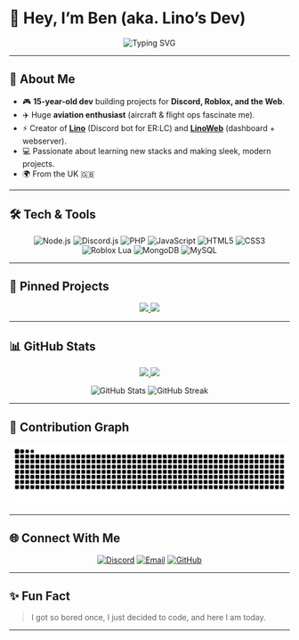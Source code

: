 # 👋 Hey, I’m Ben (aka. Lino’s Dev)  

<p align="center">
  <img src="https://readme-typing-svg.herokuapp.com?color=00BFFF&size=25&center=true&vCenter=true&lines=Full-Stack+Developer;Discord+Bot+Developer;Roblox+Scripter;Web+Designer;Always+Building+Cool+Stuff" alt="Typing SVG">
</p>  

---

## 🚀 About Me  
- 🎮 **15-year-old dev** building projects for **Discord, Roblox, and the Web**.  
- ✈️ Huge **aviation enthusiast** (aircraft & flight ops fascinate me).  
- ⚡ Creator of **[Lino](https://github.com/LinoERLC/LinoBot)** (Discord bot for ER:LC) and **[LinoWeb](https://github.com/LinoERLC/LinoWeb)** (dashboard + webserver).  
- 💻 Passionate about learning new stacks and making sleek, modern projects.  
- 🌍 From the UK 🇬🇧  

---

## 🛠️ Tech & Tools  

<p align="center">
  <img src="https://img.shields.io/badge/Node.js-43853D?logo=node.js&logoColor=white" alt="Node.js">
  <img src="https://img.shields.io/badge/Discord.js-5865F2?logo=discord&logoColor=white" alt="Discord.js">
  <img src="https://img.shields.io/badge/PHP-777BB4?logo=php&logoColor=white" alt="PHP">
  <img src="https://img.shields.io/badge/JavaScript-F7DF1E?logo=javascript&logoColor=black" alt="JavaScript">
  <img src="https://img.shields.io/badge/HTML5-E34F26?logo=html5&logoColor=white" alt="HTML5">
  <img src="https://img.shields.io/badge/CSS3-1572B6?logo=css3&logoColor=white" alt="CSS3">
  <img src="https://img.shields.io/badge/Roblox-LUA-FF0000?logo=lua&logoColor=white" alt="Roblox Lua">
  <img src="https://img.shields.io/badge/MongoDB-4EA94B?logo=mongodb&logoColor=white" alt="MongoDB">
  <img src="https://img.shields.io/badge/MySQL-4479A1?logo=mysql&logoColor=white" alt="MySQL">
</p>  

---

## 📌 Pinned Projects  

<p align="center">
  <a href="https://github.com/LinoERLC/LinoBot">
    <img src="https://github-readme-stats.vercel.app/api/pin/?username=LinoERLC&repo=LinoBot&theme=tokyonight&hide_border=true" />
  </a>
  <a href="https://github.com/LinoERLC/LinoWeb">
    <img src="https://github-readme-stats.vercel.app/api/pin/?username=LinoERLC&repo=LinoWeb&theme=tokyonight&hide_border=true" />
  </a>
</p>  

---

## 📊 GitHub Stats  

<p align="center">
  <a href="https://github.com/LinoERLC/LinoBot">
    <img src="https://github-readme-stats.vercel.app/api/pin/?username=LinoERLC&repo=LinoBot&theme=tokyonight&hide_border=true" />
  </a>
  <a href="https://github.com/LinoERLC/LinoWeb">
    <img src="https://github-readme-stats.vercel.app/api/pin/?username=LinoERLC&repo=LinoWeb&theme=tokyonight&hide_border=true" />
  </a>
</p>  

<p align="center">
  <img src="https://github-readme-stats.vercel.app/api?username=mrdiploben&show_icons=true&theme=tokyonight&hide_border=true" alt="GitHub Stats" height="165">
  <img src="https://github-readme-streak-stats.herokuapp.com?user=mrdiploben&theme=tokyonight&hide_border=true" alt="GitHub Streak" height="165">
</p>  

---

## 🐍 Contribution Graph  

<p align="center">
  <img src="https://raw.githubusercontent.com/mrdiploben/mrdiploben/output/github-contribution-grid-snake.svg" alt="snake animation" />
</p>  

---

## 🌐 Connect With Me  
<p align="center">
  <a href="https://discord.com/users/865599256847843338"><img src="https://img.shields.io/badge/Discord-5865F2?logo=discord&logoColor=white" alt="Discord"></a>
  <a href="mailto:mrdiploben@gmail.com"><img src="https://img.shields.io/badge/Email-D14836?logo=gmail&logoColor=white" alt="Email"></a>
  <a href="https://github.com/mrdiploben"><img src="https://img.shields.io/badge/GitHub-100000?logo=github&logoColor=white" alt="GitHub"></a>
</p>  

---

## ✨ Fun Fact  
> I got so bored once, I just decided to code, and here I am today.

---
